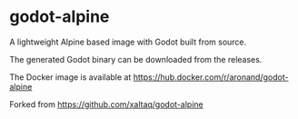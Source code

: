 # godot-alpine

A lightweight Alpine based image with Godot built from source.

The generated Godot binary can be downloaded from the releases.

The Docker image is available at https://hub.docker.com/r/aronand/godot-alpine

Forked from https://github.com/xaltaq/godot-alpine
